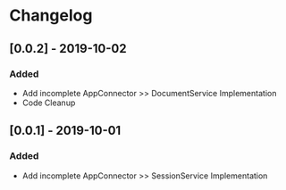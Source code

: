 # Changelog

## [0.0.2] - 2019-10-02
### Added
- Add incomplete AppConnector >> DocumentService Implementation
- Code Cleanup

## [0.0.1] - 2019-10-01

### Added

- Add incomplete AppConnector >> SessionService Implementation
